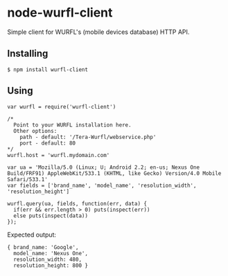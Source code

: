 # node-wurfl-client
Simple client for WURFL's (mobile devices database) HTTP API.

## Installing

    $ npm install wurfl-client

## Using

    var wurfl = require('wurfl-client')

    /*
      Point to your WURFL installation here.
      Other options:
        path - default: '/Tera-Wurfl/webservice.php'
        port - default: 80
    */
    wurfl.host = 'wurfl.mydomain.com'

    var ua = 'Mozilla/5.0 (Linux; U; Android 2.2; en-us; Nexus One Build/FRF91) AppleWebKit/533.1 (KHTML, like Gecko) Version/4.0 Mobile Safari/533.1'
    var fields = ['brand_name', 'model_name', 'resolution_width', 'resolution_height']

    wurfl.query(ua, fields, function(err, data) {
      if(err && err.length > 0) puts(inspect(err))
      else puts(inspect(data))
    });

Expected output:

    { brand_name: 'Google',
      model_name: 'Nexus One',
      resolution_width: 480,
      resolution_height: 800 }

